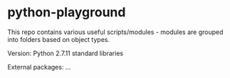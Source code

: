 # python-playground

This repo contains various useful scripts/modules - modules are grouped into folders based on object types.

Version:
Python 2.7.11 standard libraries

External packages:
...
